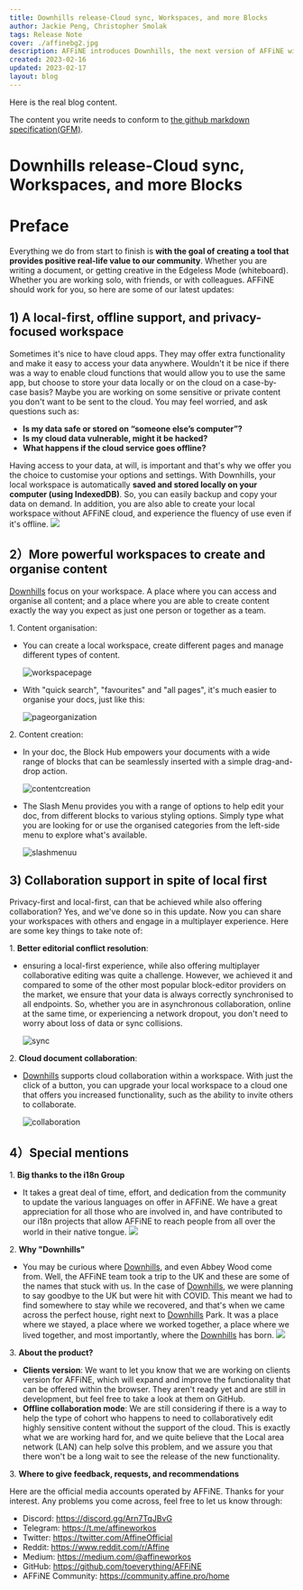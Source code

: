 ```yaml
---
title: Downhills release-Cloud sync, Workspaces, and more Blocks
author: Jackie Peng, Christopher Smolak
tags: Release Note
cover: ./affinebg2.jpg
description: AFFiNE introduces Downhills, the next version of AFFiNE with multi-collaboration support that still prioritises the local-first experience.
created: 2023-02-16
updated: 2023-02-17
layout: blog
---
```


Here is the real blog content.

The content you write needs to conform to [the github markdown specification(GFM)](https://github.github.com/gfm/).

# Downhills release-Cloud sync, Workspaces, and more Blocks
# Preface
Everything we do from start to finish is **with the goal of creating a tool that provides positive real-life value to our community**. Whether you are writing a document, or getting creative in the Edgeless Mode (whiteboard). Whether you are working solo, with friends, or with colleagues. AFFiNE should work for you, so here are some of our latest updates:
## 1) A local-first, offline support, and privacy-focused workspace
Sometimes it's nice to have cloud apps. They may offer extra functionality and make it easy to access your data anywhere. Wouldn't it be nice if there was a way to enable cloud functions that would allow you to use the same app, but choose to store your data locally or on the cloud on a case-by-case basis? Maybe you are working on some sensitive or private content you don't want to be sent to the cloud. You may feel worried, and ask questions such as:
+ **Is my data safe or stored on “someone else’s computer”?**
+ **Is my cloud data vulnerable, might it be hacked?**
+ **What happens if the cloud service goes offline?**

Having access to your data, at will, is important and that's why we offer you the choice to customise your options and settings. With Downhills, your local workspace is automatically **saved and stored locally on your computer (using IndexedDB)**. So, you can easily backup and copy your data on demand. In addition, you are also able to create your local workspace without AFFiNE cloud, and experience the fluency of use even if it's offline.
![](./images/local-firstshowcase.png)
## 2）More powerful workspaces to create and organise content
[Downhills](app.affine.pro) focus on your workspace. A place where you can access and organise all content; and a place where you are able to create content exactly the way you expect as just one person or together as a team.

1</li>. Content organisation: 

  + You can create a local workspace, create different pages and manage different types of content.

    ![workspacepage](./images/workspacepage.gif)
  + With "quick search", "favourites" and "all pages", it's much easier to organise your docs, just like this:

    ![pageorganization](./images/pageorganization.gif)

2</li>. Content creation: 

  + In your doc, the Block Hub empowers your documents with a wide range of blocks that can be seamlessly inserted with a simple drag-and-drop action. 

    ![contentcreation](./images/contentcreation.gif)

  + The Slash Menu provides you with a range of options to help edit your doc, from different blocks to various styling options. Simply type what you are looking for or use the organised categories from the left-side menu to explore what's available. 

    ![slashmenuu](./images/slashmenuu.gif)

## 3) Collaboration support in spite of local first
Privacy-first and local-first, can that be achieved while also offering collaboration? Yes, and we've done so in this update. Now you can share your workspaces with others and engage in a multiplayer experience. Here are some key things to take note of:

1</li>. **Better editorial conflict resolution**: 
+ ensuring a local-first experience, while also offering multiplayer collaborative editing was quite a challenge. However, we achieved it and compared to some of the other most popular block-editor providers on the market, we ensure that your data is always correctly synchronised to all endpoints. So, whether you are in asynchronous collaboration, online at the same time, or experiencing a network dropout, you don't need to worry about loss of data or sync collisions.

  ![sync](./images/sync.gif)

2.</li> **Cloud document collaboration**:
+ [Downhills](app.affine.pro) supports cloud collaboration within a workspace. With just the click of a button, you can upgrade your local workspace to a cloud one that offers you increased functionality, such as the ability to invite others to collaborate.

  ![collaboration](./images/collaboration.gif)

## 4）Special mentions
1</li>. **Big thanks to the i18n Group**

+ It takes a great deal of time, effort, and dedication from the community to update the various languages on offer in AFFiNE. We have a great appreciation for all those who are involved in, and have contributed to our i18n projects that allow AFFiNE to reach people from all over the world in their native tongue.
![](./images/translationprogram.png)

2</li>. **Why "Downhills"**

+ You may be curious where [Downhills](app.affine.pro), and even Abbey Wood come from. Well, the AFFiNE team took a trip to the UK and these are some of the names that stuck with us. In the case of [Downhills](app.affine.pro), we were planning to say goodbye to the UK but were hit with COVID. This meant we had to find somewhere to stay while we recovered, and that's when we came across the perfect house, right next to [Downhills](app.affine.pro) Park. It was a place where we stayed, a place where we worked together, a place where we lived together, and most importantly, where the [Downhills](app.affine.pro) has born.
![](./images/downhillspicture.png)


3</li>. **About the product?**

  + **Clients version**: We want to let you know that we are working on clients version for AFFiNE, which will expand and improve the functionality that can be offered within the browser. They aren't ready yet and are still in development, but feel free to take a look at them on GitHub.
  + **Offline collaboration mode**: We are still considering if there is a way to help the type of cohort who happens to need to collaboratively edit highly sensitive content without the support of the cloud. This is exactly what we are working hard for, and we quite believe that the Local area network (LAN) can help solve this problem, and we assure you that there won't be a long wait to see the release of the new functionality.

3</li>. **Where to give feedback, requests, and recommendations**

Here are the official media accounts operated by AFFiNE. Thanks for your interest.
Any problems you come across, feel free to let us know through:
- Discord: https://discord.gg/Arn7TqJBvG
- Telegram: https://t.me/affineworkos
- Twitter: https://twitter.com/AffineOfficial
- Reddit: https://www.reddit.com/r/Affine
- Medium: https://medium.com/@affineworkos
- GitHub: https://github.com/toeverything/AFFiNE
- AFFiNE Community: https://community.affine.pro/home